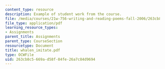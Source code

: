 ```yaml
---
content_type: resource
description: Example of student work from the course.
file: /media/courses/21w-756-writing-and-reading-poems-fall-2006/263cb8c5669ad58f84fe26a7c84d9694_whalen_imitate.pdf
file_type: application/pdf
learning_resource_types:
- Assignments
parent_title: Assignments
parent_type: CourseSection
resourcetype: Document
title: whalen_imitate.pdf
type: OCWFile
uid: 263cb8c5-669a-d58f-84fe-26a7c84d9694
---
```

